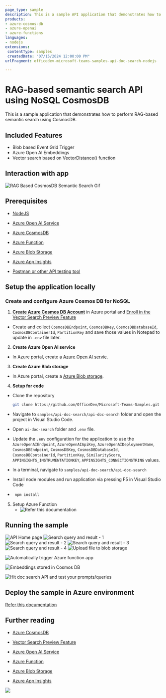 ```yaml
---
page_type: sample
description: This is a sample API application that demonstrates how to perform RAG-based semantic search using NoSQL CosmosDB.
products:
- azure-cosmos-db
- azure-openai
- azure-functions
languages:
- nodejs
extensions:
 contentType: samples
 createdDate: "07/15/2024 12:00:00 PM"
urlFragment: officedev-microsoft-teams-samples-api-doc-search-nodejs

---
```


# RAG-based semantic search API using NoSQL CosmosDB

This is a sample application that demonstrates how to perform RAG-based semantic search using CosmosDB.

## Included Features
* Blob based Event Grid Trigger
* Azure Open AI Embeddings
* Vector search based on VectorDistance() function

## Interaction with app

![RAG Based CosmosDB Semantic Search Gif](Images/rag-based-cosmos-db.gif)

## Prerequisites


- [NodeJS](https://nodejs.org/en/)
- [Azure Open AI Service](https://learn.microsoft.com/en-us/azure/ai-services/openai/overview)
- [Azure CosmosDB](https://learn.microsoft.com/en-us/azure/cosmos-db/nosql/vector-search)
- [Azure Function](https://learn.microsoft.com/en-us/azure/azure-functions/functions-event-grid-blob-trigger?pivots=programming-language-javascript)


- [Azure Blob Storage](https://learn.microsoft.com/en-us/azure/storage/blobs/storage-blobs-introduction)
- [Azure App Insights](https://learn.microsoft.com/en-us/azure/azure-monitor/app/nodejs)
- [Postman or other API testing tool](https://www.postman.com/api-platform/api-testing/)

## Setup the application locally

### Create and configure Azure Cosmos DB for NoSQL

1. **[Create Azure Cosmos DB Account](https://learn.microsoft.com/en-us/azure/cosmos-db/nosql/quickstart-portal#create-account)** in Azure portal and [Enroll in the Vector Search Preview Feature](https://learn.microsoft.com/en-us/azure/cosmos-db/nosql/vector-search#enroll-in-the-vector-search-preview-feature)
  - Create and collect `CosmosDBEndpoint`, `CosmosDBKey`, `CosmosDBDatabaseId`, `CosmosDBContainerId`, `PartitionKey` and save those values in Notepad to update in `.env` file later.


 2. **Create Azure Open AI service**
   - In Azure portal, create a [Azure Open AI servie](https://learn.microsoft.com/en-us/azure/ai-services/openai/how-to/create-resource?pivots=web-portal).

3. **Create Azure Blob storage**

- In Azure portal, create a [Azure Blob storage](https://learn.microsoft.com/en-us/azure/storage/blobs/storage-blobs-introduction).

   

4. **Setup for code**

  - Clone the repository

    ```bash
    git clone https://github.com/OfficeDev/Microsoft-Teams-Samples.git
    ```
  - Navigate to `samples/api-doc-search/api-doc-search` folder and open the project in Visual Studio Code.
  - Open `ai-doc-search` folder and `.env` file.
  - Update the `.env` configuration for the application to use the `AzureOpenAIEndpoint`, `AzureOpenAIApiKey`, `AzureOpenAIDeploymentName`, `CosmosDBEndpoint`, `CosmosDBKey`, `CosmosDBDatabaseId`, `CosmosDBContainerId`, `PartitionKey`, `SimilarityScore`, `APPINSIGHTS_INSTRUMENTATIONKEY`, `APPINSIGHTS_CONNECTIONSTRING` values.
  - In a terminal, navigate to `samples/api-doc-search/api-doc-search`

 - Install node modules and run application via pressing F5 in Visual Studio Code
 - 
   ```bash
    npm install
   ```

    
5. Setup Azure Function
    - ![Refer this documentation]()


## Running the sample

![API Home page](Images/1.app-home-page.png)
![Search query and result - 1](Images/2.search-result-postman-1.png)
![Search query and result - 2](Images/3.search-result-postman-2.png)
![Search query and result - 3](Images/4.search-result-postman-3.png)
![Search query and result - 4](Images/5.search-result-web.png)
![Upload file to blob storage](Images/blob-container.png)

![Automatically trigger Azure function app](Images/azure-function-invocation.png)

![Embeddings stored in Cosmos DB](Images/cosmos-db-embeddings.png)

![Hit doc search API and test your prompts/queries](Images/search-result-postman.png)

## Deploy the sample in Azure environment

[Refer this documentation](https://learn.microsoft.com/en-us/azure/app-service/quickstart-nodejs?tabs=windows&pivots=development-environment-vscode#deploy-to-azure)

## Further reading

- [Azure CosmosDB](https://learn.microsoft.com/en-us/azure/cosmos-db/nosql/vector-search)

- [Vector Search Preview Feature](https://learn.microsoft.com/en-us/azure/cosmos-db/nosql/vector-search#enroll-in-the-vector-search-preview-feature)

- [Azure Open AI Service](https://learn.microsoft.com/en-us/azure/ai-services/openai/overview)

- [Azure Function](https://learn.microsoft.com/en-us/azure/azure-functions/functions-event-grid-blob-trigger?pivots=programming-language-javascript)

- [Azure Blob Storage](https://learn.microsoft.com/en-us/azure/storage/blobs/storage-blobs-introduction)

- [Azure App Insights](https://learn.microsoft.com/en-us/azure/azure-monitor/app/nodejs)


<img src="https://pnptelemetry.azurewebsites.net/microsoft-teams-samples/samples/api-doc-search" />